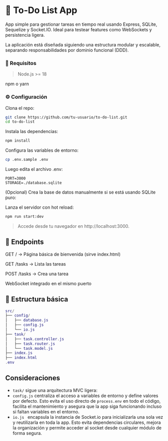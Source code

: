 # 📝 To-Do List App
App simple para gestionar tareas en tiempo real usando Express, SQLite, Sequelize y Socket.IO. Ideal para testear features como WebSockets y persistencia ligera.

La aplicación está diseñada siguiendo una estructura modular y escalable, separando responsabilidades por dominio funcional (DDD).

### 🚀 Requisitos
> Node.js >= 18

npm o yarn

### ⚙️ Configuración
Clona el repo:

```bash
git clone https://github.com/tu-usuario/to-do-list.git
cd to-do-list
```
Instala las dependencias:
```bash
npm install
```
Configura las variables de entorno:

```bash
cp .env.sample .env
```
Luego edita el archivo .env:
```env
PORT=3000
STORAGE=./database.sqlite
```
(Opcional) Crea la base de datos manualmente si se está usando SQLite puro:

Lanza el servidor con hot reload:

```bash
npm run start:dev
```
> Accede desde tu navegador en http://localhost:3000.

## 🧠 Endpoints
GET / → Página básica de bienvenida (sirve index.html)

GET /tasks → Lista las tareas

POST /tasks → Crea una tarea

WebSocket integrado en el mismo puerto

## 📂 Estructura básica
```lua
src/
├── config/
│   ├── database.js
│   ├── config.js
│   └── io.js
├── task/
│   ├── task.controller.js
│   ├── task.router.js
│   └── task.model.js
├── index.js
├── index.html
.env
```

## Consideraciones
- ```task/```  sigue una arquitectura MVC ligera:
- ```config.js``` centraliza el acceso a variables de entorno y define valores por defecto. Esto evita el uso directo de ```process.env``` en todo el código, facilita el mantenimiento y asegura que la app siga funcionando incluso si faltan variables en el entorno.
-  ```io.js ``` encapsula la instancia de Socket.io para inicializarla una sola vez y reutilizarla en toda la app. Esto evita dependencias circulares, mejora la organización y permite acceder al socket desde cualquier módulo de forma segura.
